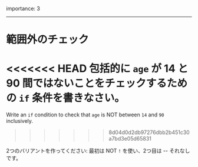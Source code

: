 importance: 3

---

# 範囲外のチェック

<<<<<<< HEAD
包括的に `age` が 14 と 90 間ではないことをチェックするための `if` 条件を書きなさい。
=======
Write an `if` condition to check that `age` is NOT between `14` and `90` inclusively.
>>>>>>> 8d04d0d2db97276dbb2b451c30a7bd3e05d65831

2つのバリアントを作ってください: 最初は NOT `!` を使い、2つ目は -- それなしです。
